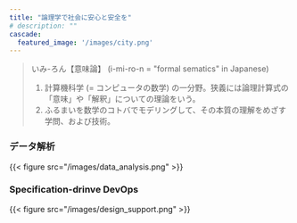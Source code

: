 ```yaml
---
title: "論理学で社会に安心と安全を"
# description: ""
cascade:
  featured_image: '/images/city.png'
---
```


> いみ-ろん【意味論】
> (i-mi-ro-n = "formal sematics" in Japanese)
> 1. 計算機科学 (= コンピュータの数学) の一分野。狭義には論理計算式の「意味」や「解釈」についての理論をいう。
> 2. ふるまいを数学のコトバでモデリングして、その本質の理解をめざす学問、および技術。


### データ解析
{{< figure src="/images/data_analysis.png" >}}

### Specification-drinve DevOps
{{< figure src="/images/design_support.png" >}}